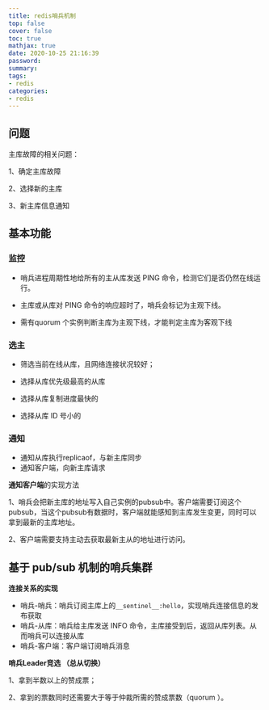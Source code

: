 ```yaml
---
title: redis哨兵机制
top: false
cover: false
toc: true
mathjax: true
date: 2020-10-25 21:16:39
password:
summary:
tags:
- redis
categories:
- redis
---
```


## 问题

主库故障的相关问题：

1、确定主库故障

2、选择新的主库

3、新主库信息通知

## 基本功能

### 监控

- 哨兵进程周期性地给所有的主从库发送 PING 命令，检测它们是否仍然在线运行。

- 主库或从库对 PING 命令的响应超时了，哨兵会标记为主观下线。

- 需有quorum 个实例判断主库为主观下线，才能判定主库为客观下线

### 选主

- 筛选当前在线从库，且网络连接状况较好；

- 选择从库优先级最高的从库

- 选择从库复制进度最快的

- 选择从库 ID 号小的

### 通知

- 通知从库执行replicaof，与新主库同步
- 通知客户端，向新主库请求

**通知客户端**的实现方法

1、哨兵会把新主库的地址写入自己实例的pubsub中。客户端需要订阅这个pubsub，当这个pubsub有数据时，客户端就能感知到主库发生变更，同时可以拿到最新的主库地址。

2、客户端需要支持主动去获取最新主从的地址进行访问。

## 基于 pub/sub 机制的哨兵集群

**连接关系的实现**

- 哨兵-哨兵：哨兵订阅主库上的`__sentinel__:hello`，实现哨兵连接信息的发布获取
- 哨兵-从库：哨兵给主库发送 INFO 命令，主库接受到后，返回从库列表。从而哨兵可以连接从库
- 哨兵-客户端：客户端订阅哨兵消息


**哨兵Leader竞选 （总从切换）**

1、拿到半数以上的赞成票；

2、拿到的票数同时还需要大于等于仲裁所需的赞成票数（quorum ）。